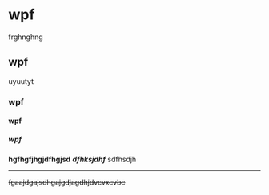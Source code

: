 # wpf 
frghnghng
## wpf
uyuutyt
### wpf
#### wpf
##### wpf
**hgfhgfjhgjdfhgjsd**
***dfhksjdhf***
sdfhsdjh
________________________
~~fgaajdgajsdhgajgdjagdhjdvcvxcvbc~~
